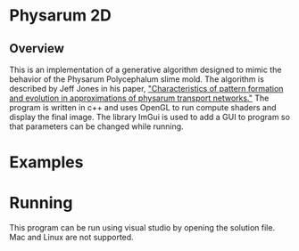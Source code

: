 # Physarum 2D

## Overview
This is an implementation of a generative algorithm designed to mimic the behavior of the Physarum Polycephalum slime mold.
The algorithm is described by Jeff Jones in his paper, ["Characteristics of pattern formation and evolution in approximations of physarum transport networks."](https://uwe-repository.worktribe.com/output/980579) The program is written in c++ and uses OpenGL to run compute shaders and display the final image. The library ImGui is used to add a GUI to program so that parameters can be changed while running.

# Examples


# Running
This program can be run using visual studio by opening the solution file. Mac and Linux are not supported. 
